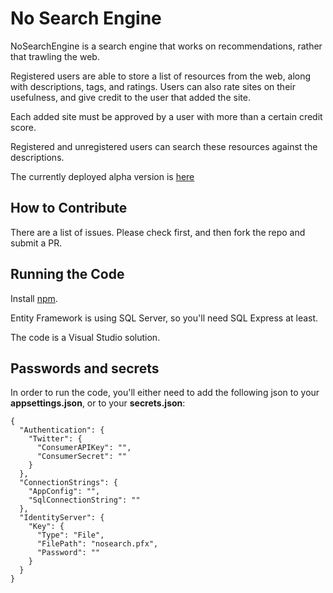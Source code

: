 # No Search Engine

NoSearchEngine is a search engine that works on recommendations, rather that trawling the web.  

Registered users are able to store a list of resources from the web, along with descriptions, tags, and ratings.  Users can also rate sites on their usefulness, and give credit to the user that added the site.

Each added site must be approved by a user with more than a certain credit score.

Registered and unregistered users can search these resources against the descriptions.

The currently deployed alpha version is <a href="https://nosearchengineapp.azurewebsites.net/">here</a>


## How to Contribute

There are a list of issues.  Please check first, and then fork the repo and submit a PR.

## Running the Code

Install <a href="https://nodejs.org/en/">npm</a>.

Entity Framework is using SQL Server, so you'll need SQL Express at least.

The code is a Visual Studio solution.

## Passwords and secrets

In order to run the code, you'll either need to add the following json to your <b>appsettings.json</b>, or to your <b>secrets.json</b>:

```
{  
  "Authentication": {
    "Twitter": {
      "ConsumerAPIKey": "",
      "ConsumerSecret": ""
    }
  }, 
  "ConnectionStrings": {
    "AppConfig": "",
    "SqlConnectionString": ""
  },
  "IdentityServer": {
    "Key": {
      "Type": "File",
      "FilePath": "nosearch.pfx",
      "Password": ""
    }
  }
}
```

